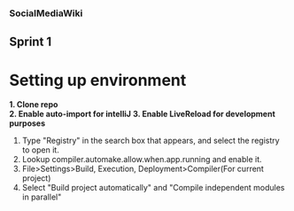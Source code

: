### SocialMediaWiki

## Sprint 1

# Setting up environment

**1. Clone repo**  
**2. Enable auto-import for intelliJ**
**3. Enable LiveReload for development purposes**
  1. Type "Registry" in the search box that appears, and select the registry to open it.
  2. Lookup compiler.automake.allow.when.app.running and enable it.
  3. File>Settings>Build, Execution, Deployment>Compiler(For current project)
  4. Select "Build project automatically" and "Compile independent modules in parallel"
